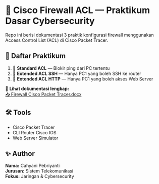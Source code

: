 # 🔐 Cisco Firewall ACL — Praktikum Dasar Cybersecurity

Repo ini berisi dokumentasi 3 praktik konfigurasi firewall menggunakan Access Control List (ACL) di Cisco Packet Tracer.

## 📁 Daftar Praktikum

1. 🔸 **Standard ACL** — Blokir ping dari PC tertentu
2. 🔸 **Extended ACL SSH** — Hanya PC1 yang boleh SSH ke router
3. 🔸 **Extended ACL HTTP** — Hanya PC1 yang boleh akses Web Server

📄 **Lihat dokumentasi lengkap:**  
[📥 Firewall Cisco Packet Tracer.docx](./Firewall%20Cisco%20Packet%20Tracer.docx)

## 🛠️ Tools

- Cisco Packet Tracer
- CLI Router Cisco IOS
- Web Server Simulator

## ✨ Author

**Nama:** Cahyani Pebriyanti  
**Jurusan:** Sistem Telekomunikasi  
**Fokus:** Jaringan & Cybersecurity  

